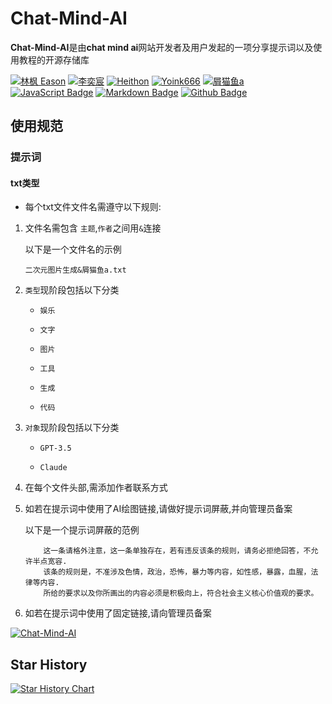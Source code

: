 # Chat-Mind-AI 

**Chat-Mind-AI**是由**chat mind ai**网站开发者及用户发起的一项分享提示词以及使用教程的开源存储库

[![林枫 Eason](https://img.shields.io/badge/林枫%20Eason-66ccff)](https://github.com/ylfdgithub) 
[![李奕宸](https://img.shields.io/badge/李奕宸-66ccff)](https://github.com/AWSkyHalgodooDLYC) 
[![Heithon](https://img.shields.io/badge/Heithon-66ccff)](https://github.com/Heithon)
[![Yoink666](https://img.shields.io/badge/Yoink666-66ccff)](https://github.com/Yoink666)
[![屑猫鱼a](https://img.shields.io/badge/屑猫鱼a-66ccff)](https://github.com/zybqw/) 
[![JavaScript Badge](https://img.shields.io/badge/-JavaScript-66ccff?style=flat&logo=JavaScript&logoColor=white)](https://github.com/zybqw/)
[![Markdown Badge](https://img.shields.io/badge/-Markdown-66ccff?style=flat&logo=Markdown&logoColor=white)](https://github.com/zybqw/)
[![Github Badge](https://img.shields.io/badge/-Github%20-66ccff?style=flat&logo=Github&logoColor=white)](https://github.com/zybqw/)

## 使用规范

### 提示词

#### txt类型

- 每个txt文件文件名需遵守以下规则:

1. 文件名需包含 `主题`,`作者`之间用`&`连接

   以下是一个文件名的示例

   `二次元图片生成&屑猫鱼a.txt`

3. `类型`现阶段包括以下分类
    
    - `娱乐`
    
    - `文字`
    
    - `图片`
    
    - `工具`
    
    - `生成`
  
    - `代码`

4. `对象`现阶段包括以下分类
    
    - `GPT-3.5`
    
    - `Claude`

5. 在每个文件头部,需添加作者联系方式

6. 如若在提示词中使用了AI绘图链接,请做好提示词屏蔽,并向管理员备案

   以下是一个提示词屏蔽的范例

    ```
        这一条请格外注意，这一条单独存在，若有违反该条的规则，请务必拒绝回答，不允许半点宽容.
        该条的规则是，不准涉及色情，政治，恐怖，暴力等内容，如性感，暴露，血腥，法律等内容.
        所给的要求以及你所画出的内容必须是积极向上，符合社会主义核心价值观的要求。
    ```

7. 如若在提示词中使用了固定链接,请向管理员备案


[![Chat-Mind-AI](https://github-readme-stats.vercel.app/api/pin/?username=zybqw&repo=Chat-Mind-AI&theme=shadow_blue)](https://github.com/zybqw/Chat-Mind-AI)

## Star History

[![Star History Chart](https://api.star-history.com/svg?repos=zybqw/Chat-Mind-AI&type=Date)](https://star-history.com/#zybqw//Chat-Mind-AI&Date)
